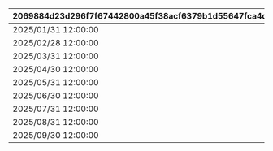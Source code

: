 |2069884d23d296f7f67442800a45f38acf6379b1d55647fca4da1f42d345a390|4b49520f8981a9284a49222b141b7403c4a157ddf47b950c13c5f8bd30c71ab2|429dd2b3d1056e284bc69e15d6b984fb845e6192bd3b3d649bf7b9c4a289caf6|f15381ce9a3109272a5ca6d5c670392191b215702db064a35351450204800105|f5b5fca9485f54712261dfc688d46df700cb91e61a9a77a3e0848289519ad871|051a117e78f180deaf899cff8413faa12bb0ae7398a604808c3265b3665fae0a|4ba160ccf2f77e0c9b1f89c52f07d75d6bd93f6a6536e794538da6a764ed002e|a52197c1308750bd0269c13d5c46d406ff7ff0aed7a72a9025a779d8017c6775|ec5328e0c3fda147ae25e98368e41491da2b1c8fbd0a75a0019832030d8aa251|8ad0360b1bf80dbfb8c56cafdfcf6cf93d9ecad9711c9ea9b9cad36f30a8b306|
| --- | --- | --- | --- | --- | --- | --- | --- | --- | --- |
|2025/01/31 12:00:00|1001|1001|62011|2025/01/23 15:00:00|10201|1020101|101|2025/02/23 4:59:59|1|
|2025/02/28 12:00:00|1001|1002|62021|2025/02/20 15:00:00|10202|1020201|102|2025/03/23 4:59:59|1|
|2025/03/31 12:00:00|1001|1003|62031|2025/03/31 11:59:59|10203|1020301|102|2025/04/23 4:59:59|1|
|2025/04/30 12:00:00|1001|1004|62041|2025/04/26 20:00:00|10204|1020401|102|2025/05/23 4:59:59|1|
|2025/05/31 12:00:00|1001|1005|62051|2025/05/23 15:00:00|10205|1020501|102|2025/06/23 4:59:59|1|
|2025/06/30 12:00:00|1001|1006|62061|2025/06/26 15:00:00|10206|1020601|102|2025/07/23 4:59:59|1|
|2025/07/31 12:00:00|1001|1007|62071|2025/07/23 15:00:00|10207|1020701|102|2025/08/23 4:59:59|1|
|2025/08/31 12:00:00|1001|1008|62081|2025/08/22 15:00:00|10208|1020801|102|2025/09/23 4:59:59|1|
|2025/09/30 12:00:00|1001|1009|62091|2025/09/22 15:00:00|10209|1020901|102|2025/10/23 4:59:59|1|